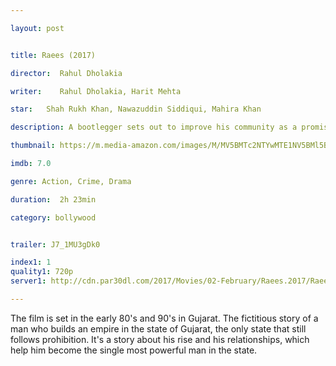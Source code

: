 ```yaml
---

layout: post


title: Raees (2017)

director:  Rahul Dholakia

writer:    Rahul Dholakia, Harit Mehta

star:   Shah Rukh Khan, Nawazuddin Siddiqui, Mahira Khan

description: A bootlegger sets out to improve his community as a promising leader but falls in a political trap.

thumbnail: https://m.media-amazon.com/images/M/MV5BMTc2NTYwMTE1NV5BMl5BanBnXkFtZTgwODQ5MzAwMTI@._V1_UY268_CR11,0,182,268_AL__QL50.jpg

imdb: 7.0

genre: Action, Crime, Drama

duration:  2h 23min

category: bollywood


trailer: J7_1MU3gDk0

index1: 1
quality1: 720p
server1: http://cdn.par30dl.com/2017/Movies/02-February/Raees.2017/Raees.2017.DVDScr.MkvCage_www.par30dl.com.mkv

---
```


The film is set in the early 80's and 90's in Gujarat. The fictitious story of a man who builds an empire in the state of Gujarat, the only state that still follows prohibition. It's a story about his rise and his relationships, which help him become the single most powerful man in the state.